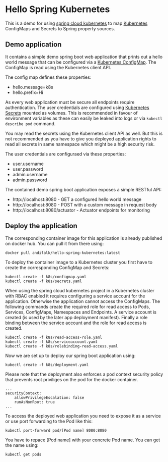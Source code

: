 # Hello Spring Kubernetes

This is a demo for using [spring cloud kubernetes](https://spring.io/projects/spring-cloud-kubernetes) to map [Kubernetes](https://kubernetes.io) ConfigMaps and Secrets to Spring property sources.

## Demo application

It contains a simple demo spring boot web application that prints out a hello world message that can be configured via a [Kubernetes ConfigMap](https://kubernetes.io/docs/tasks/configure-pod-container/configure-pod-configmap/). The ConfigMap is read using the Kubernetes client API.

The config map defines these properties:

* hello.message=k8s
* hello.prefix=Hi

As every web application must be secure all endpoints require authentication.
The user credentials are configured using [Kubernetes Secrets](https://kubernetes.io/docs/concepts/configuration/secret/) mounted as volumes. This is recommended in favour of environment variables as these can easily be leaked into logs or via ```kubectl describe pod``` command.

You may read the secrets using the Kubernetes client API as well. But this is not recommended as you have to give
you deployed application rights to read all secrets in same namespace which might be a high security risk.

The user credentials are configuraed via these properties:

* user.username
* user.password
* admin.username
* admin.password

The contained demo spring boot application exposes a simple RESTful API:

* http://localhost:8080 - GET a configured hello world message
* http://localhost:8080 - POST with a custom message in request body
* http://localhost:8080/actuator - Actuator endpoints for monitoring

## Deploy the application

The corresponding container image for this application is already 
published on docker hub.
You can pull it from there using:

```
docker pull andifalk/hello-spring-kubernetes:latest
```

To deploy the container image to a Kubernetes cluster you first have to create the corresponding ConfigMap and Secrets:

```
kubectl create -f k8s/configmap.yaml
kubectl create -f k8s/secrets.yaml
```

When using the spring cloud kubernetes project in a Kubernetes cluster with RBAC enabled it requires configuring a service account for the application. Otherwise the application cannot access the ConfigMaps.
The following commands create the required role for read access to Pods, Services, ConfigMaps, Namespaces and Endpoints. A service account is created (is used by the later app deployment manifest). Finally a role binding between the service account and the role for read access is created.

```
kubectl create -f k8s/read-access-role.yaml
kubectl create -f k8s/serviceaccount.yaml
kubectl create -f k8s/rolebinding-read-access.yaml
```

Now we are set up to deploy our spring boot application using:

```
kubectl create -f k8s/deployment.yaml
```

Please note that the deployment also enforces a pod context security policy that prevents root priviliges on the pod for the docker container.

```
...
securityContext:
    allowPrivilegeEscalation: false
    runAsNonRoot: true 
...    
```            

To access the deployed web application you need to expose it as a service or use port forwarding to the Pod like this:

```
kubectl port-forward pod/[Pod name] 8080:8080
```

You have to repace [Pod name] with your concrete Pod name. You can get the name using:

```
kubectl get pods
```


